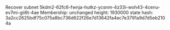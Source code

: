 Recover subnet 5kdm2-62fc6-fwnja-hutkz-ycsnm-4z33i-woh43-4cenu-ev7mi-gii6t-4ae
Membership: unchanged
height: 1930000
state hash: 3a2cc2625bdf75c075a8bc736d622f26e7d13642fa4ec7e3791a9d7d5eb2104a
